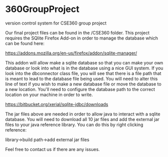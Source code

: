 # 360GroupProject
version control system for CSE360 group project

Our final project files can be found in the /CSE360 folder.
This project requires the SQlite Firefox Add-on in order to manage the database which can be found here:

https://addons.mozilla.org/en-us/firefox/addon/sqlite-manager/

This addon will allow make a sqlite database so that you can make your own database or look into what is in the database using a nice GUI system. If you look into the dbconnector class file, you will see that there is a file path that is meant to lead to the database file being used. You will need to alter this line of text if you wish to make a new database file or move the database to a new location. You'll need to configure the database path to the correct location on your machine in order to write.

https://bitbucket.org/xerial/sqlite-jdbc/downloads

The jar files above are needed in order to allow java to interact with a sqlite database. You will need to download all 10 jar files and add the external jar files to your java reference library. You can do this by right clicking reference:

library->build path->add external jar files

Feel free to contact us if there are any issues.
